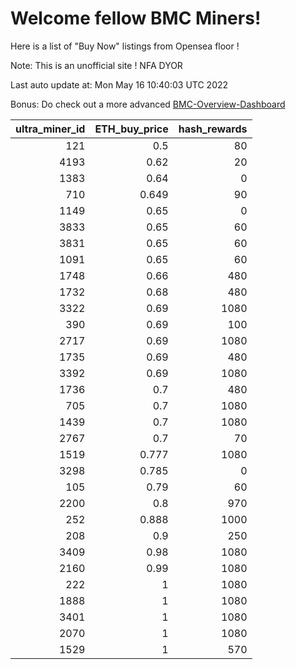 # Welcome fellow BMC Miners!
Here is a list of "Buy Now" listings from Opensea floor !

Note: This is an unofficial site ! NFA DYOR

Last auto update at: Mon May 16 10:40:03 UTC 2022

Bonus: Do check out a more advanced [BMC-Overview-Dashboard](https://dune.com/defifunk/BMC-Overview-Dashboard)


|   ultra_miner_id |   ETH_buy_price |   hash_rewards |
|-----------------:|----------------:|---------------:|
|              121 |           0.5   |             80 |
|             4193 |           0.62  |             20 |
|             1383 |           0.64  |              0 |
|              710 |           0.649 |             90 |
|             1149 |           0.65  |              0 |
|             3833 |           0.65  |             60 |
|             3831 |           0.65  |             60 |
|             1091 |           0.65  |             60 |
|             1748 |           0.66  |            480 |
|             1732 |           0.68  |            480 |
|             3322 |           0.69  |           1080 |
|              390 |           0.69  |            100 |
|             2717 |           0.69  |           1080 |
|             1735 |           0.69  |            480 |
|             3392 |           0.69  |           1080 |
|             1736 |           0.7   |            480 |
|              705 |           0.7   |           1080 |
|             1439 |           0.7   |           1080 |
|             2767 |           0.7   |             70 |
|             1519 |           0.777 |           1080 |
|             3298 |           0.785 |              0 |
|              105 |           0.79  |             60 |
|             2200 |           0.8   |            970 |
|              252 |           0.888 |           1000 |
|              208 |           0.9   |            250 |
|             3409 |           0.98  |           1080 |
|             2160 |           0.99  |           1080 |
|              222 |           1     |           1080 |
|             1888 |           1     |           1080 |
|             3401 |           1     |           1080 |
|             2070 |           1     |           1080 |
|             1529 |           1     |            570 |